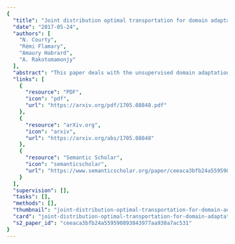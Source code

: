 ```yaml
---
{
  "title": "Joint distribution optimal transportation for domain adaptation",
  "date": "2017-05-24",
  "authors": [
    "N. Courty",
    "Rémi Flamary",
    "Amaury Habrard",
    "A. Rakotomamonjy"
  ],
  "abstract": "This paper deals with the unsupervised domain adaptation problem, where one wants to estimate a prediction function $f$ in a given target domain without any labeled sample by exploiting the knowledge available from a source domain where labels are known. Our work makes the following assumption: there exists a non-linear transformation between the joint feature/label space distributions of the two domain $\\mathcal{P}_s$ and $\\mathcal{P}_t$. We propose a solution of this problem with optimal transport, that allows to recover an estimated target $\\mathcal{P}^f_t=(X,f(X))$ by optimizing simultaneously the optimal coupling and $f$. We show that our method corresponds to the minimization of a bound on the target error, and provide an efficient algorithmic solution, for which convergence is proved. The versatility of our approach, both in terms of class of hypothesis or loss functions is demonstrated with real world classification and regression problems, for which we reach or surpass state-of-the-art results.",
  "links": [
    {
      "resource": "PDF",
      "icon": "pdf",
      "url": "https://arxiv.org/pdf/1705.08848.pdf"
    },
    {
      "resource": "arXiv.org",
      "icon": "arxiv",
      "url": "https://arxiv.org/abs/1705.08848"
    },
    {
      "resource": "Semantic Scholar",
      "icon": "semanticscholar",
      "url": "https://www.semanticscholar.org/paper/ceeaca3bfb24a559590893843977aa930a7ac531"
    }
  ],
  "supervision": [],
  "tasks": [],
  "methods": [],
  "thumbnail": "joint-distribution-optimal-transportation-for-domain-adaptation-thumb.jpg",
  "card": "joint-distribution-optimal-transportation-for-domain-adaptation-card.jpg",
  "s2_paper_id": "ceeaca3bfb24a559590893843977aa930a7ac531"
}
---
```


